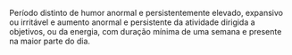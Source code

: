 Período distinto de humor anormal e persistentemente elevado, expansivo ou irritável e aumento anormal e persistente da atividade dirigida a objetivos, ou da energia, com duração mínima de uma semana e presente na maior parte do dia.